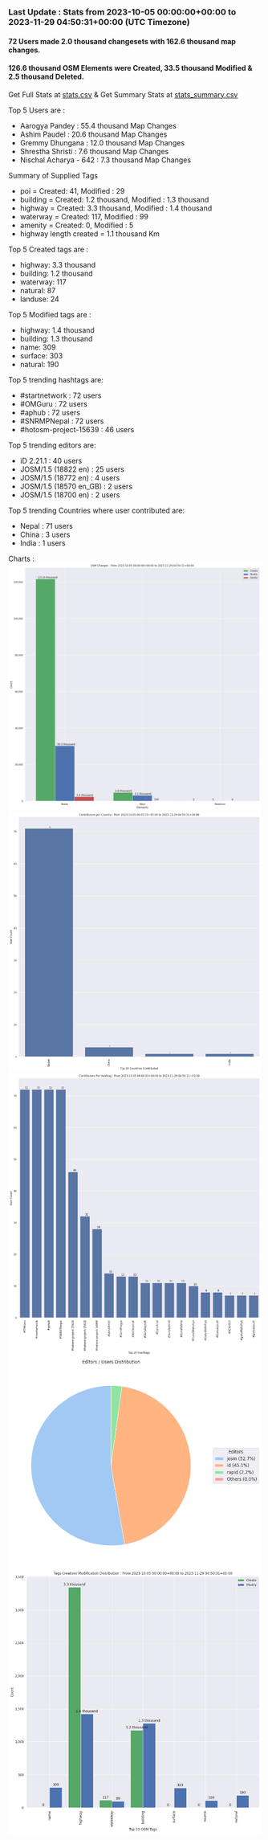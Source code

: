 ### Last Update : Stats from 2023-10-05 00:00:00+00:00 to 2023-11-29 04:50:31+00:00 (UTC Timezone)

#### 72 Users made 2.0 thousand changesets with 162.6 thousand map changes.
#### 126.6 thousand OSM Elements were Created, 33.5 thousand Modified & 2.5 thousand Deleted.
Get Full Stats at [stats.csv](/stats/SNRMPNepal/Every2days/stats.csv)
 & Get Summary Stats at [stats_summary.csv](/stats/SNRMPNepal/Every2days/stats_summary.csv)

Top 5 Users are : 
- Aarogya Pandey : 55.4 thousand Map Changes
- Ashim Paudel : 20.6 thousand Map Changes
- Gremmy Dhungana : 12.0 thousand Map Changes
- Shrestha Shristi : 7.6 thousand Map Changes
- Nischal Acharya - 642 : 7.3 thousand Map Changes

Summary of Supplied Tags
- poi = Created: 41, Modified : 29
- building = Created: 1.2 thousand, Modified : 1.3 thousand
- highway = Created: 3.3 thousand, Modified : 1.4 thousand
- waterway = Created: 117, Modified : 99
- amenity = Created: 0, Modified : 5
- highway length created = 1.1 thousand Km


Top 5 Created tags are :
- highway: 3.3 thousand
- building: 1.2 thousand
- waterway: 117
- natural: 87
- landuse: 24


Top 5 Modified tags are :
- highway: 1.4 thousand
- building: 1.3 thousand
- name: 309
- surface: 303
- natural: 190


Top 5 trending hashtags are:
- #startnetwork : 72 users
- #OMGuru : 72 users
- #aphub : 72 users
- #SNRMPNepal : 72 users
- #hotosm-project-15639 : 46 users


Top 5 trending editors are:
- iD 2.21.1 : 40 users
- JOSM/1.5 (18822 en) : 25 users
- JOSM/1.5 (18772 en) : 4 users
- JOSM/1.5 (18570 en_GB) : 2 users
- JOSM/1.5 (18700 en) : 2 users


Top 5 trending Countries where user contributed are:
- Nepal : 71 users
- China : 3 users
- India : 1 users


 Charts : 
![Alt text](./stats_osm_changes.png) 
![Alt text](./stats_users_per_country.png) 
![Alt text](./stats_users_per_hashtag.png) 
![Alt text](./stats_editors_pie_chart.png) 
![Alt text](./stats_tags.png) 
